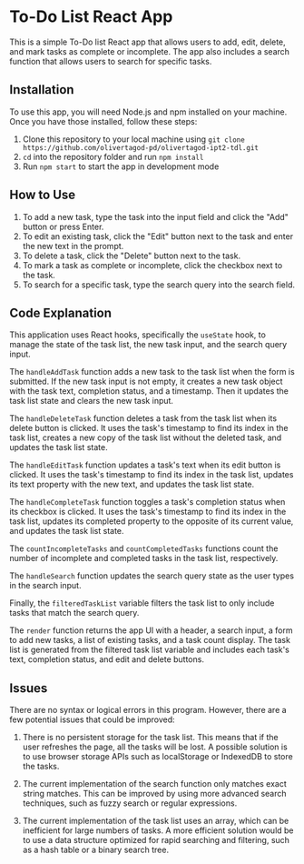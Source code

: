# To-Do List React App

This is a simple To-Do list React app that allows users to add, edit, delete, and mark tasks as complete or incomplete. The app also includes a search function that allows users to search for specific tasks.

## Installation

To use this app, you will need Node.js and npm installed on your machine. Once you have those installed, follow these steps:

1. Clone this repository to your local machine using `git clone https://github.com/olivertagod-pd/olivertagod-ipt2-tdl.git`
2. `cd` into the repository folder and run `npm install`
3. Run `npm start` to start the app in development mode

## How to Use

1. To add a new task, type the task into the input field and click the "Add" button or press Enter.
2. To edit an existing task, click the "Edit" button next to the task and enter the new text in the prompt.
3. To delete a task, click the "Delete" button next to the task.
4. To mark a task as complete or incomplete, click the checkbox next to the task.
5. To search for a specific task, type the search query into the search field.

## Code Explanation

This application uses React hooks, specifically the `useState` hook, to manage the state of the task list, the new task input, and the search query input. 

The `handleAddTask` function adds a new task to the task list when the form is submitted. If the new task input is not empty, it creates a new task object with the task text, completion status, and a timestamp. Then it updates the task list state and clears the new task input.

The `handleDeleteTask` function deletes a task from the task list when its delete button is clicked. It uses the task's timestamp to find its index in the task list, creates a new copy of the task list without the deleted task, and updates the task list state.

The `handleEditTask` function updates a task's text when its edit button is clicked. It uses the task's timestamp to find its index in the task list, updates its text property with the new text, and updates the task list state.

The `handleCompleteTask` function toggles a task's completion status when its checkbox is clicked. It uses the task's timestamp to find its index in the task list, updates its completed property to the opposite of its current value, and updates the task list state.

The `countIncompleteTasks` and `countCompletedTasks` functions count the number of incomplete and completed tasks in the task list, respectively.

The `handleSearch` function updates the search query state as the user types in the search input.

Finally, the `filteredTaskList` variable filters the task list to only include tasks that match the search query.

The `render` function returns the app UI with a header, a search input, a form to add new tasks, a list of existing tasks, and a task count display. The task list is generated from the filtered task list variable and includes each task's text, completion status, and edit and delete buttons.

## Issues

There are no syntax or logical errors in this program. However, there are a few potential issues that could be improved:

1. There is no persistent storage for the task list. This means that if the user refreshes the page, all the tasks will be lost. A possible solution is to use browser storage APIs such as localStorage or IndexedDB to store the tasks.

2. The current implementation of the search function only matches exact string matches. This can be improved by using more advanced search techniques, such as fuzzy search or regular expressions.

3. The current implementation of the task list uses an array, which can be inefficient for large numbers of tasks. A more efficient solution would be to use a data structure optimized for rapid searching and filtering, such as a hash table or a binary search tree.
